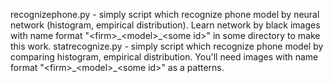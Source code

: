 recognizephone.py - simply script which recognize phone model by neural network (histogram, empirical distribution). Learn network by black images with name format "&#60;firm&#62;&#95;&#60;model&#62;&#95;&#60;some id&#62;" in some directory to make this work.
statrecognize.py - simply script which recognize phone model by comparing histogram, empirical distribution. You'll need images with name format "&#60;firm&#62;&#95;&#60;model&#62;&#95;&#60;some id&#62;" as a patterns.